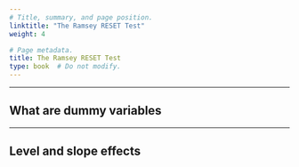 ```yaml
---
# Title, summary, and page position.
linktitle: "The Ramsey RESET Test"
weight: 4

# Page metadata.
title: The Ramsey RESET Test
type: book  # Do not modify.
---
```




---

## What are dummy variables

---

## Level and slope effects



